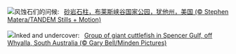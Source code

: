 ![](https://www.bing.com/th?id=OHR.BryceHoodoos_ZH-CN0817211446_UHD.jpg&w=1000)风蚀石们的问候:&nbsp;&ensp;[砂岩石柱，布莱斯峡谷国家公园，犹他州，美国 (© Stephen Matera/TANDEM Stills + Motion)](https://www.bing.com/th?id=OHR.BryceHoodoos_ZH-CN0817211446_UHD.jpg)
<br><br/>
![](https://www.bing.com/th?id=OHR.GiantCuttlefish_EN-US2276053377_UHD.jpg&w=1000)Inked and undercover:&nbsp;&ensp;[Group of giant cuttlefish in Spencer Gulf, off Whyalla, South Australia (© Gary Bell/Minden Pictures)](https://www.bing.com/th?id=OHR.GiantCuttlefish_EN-US2276053377_UHD.jpg)
<br><br/>

